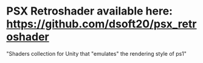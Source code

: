 # PSX Retroshader available here: https://github.com/dsoft20/psx_retroshader

"Shaders collection for Unity that "emulates" the rendering style of ps1" 
